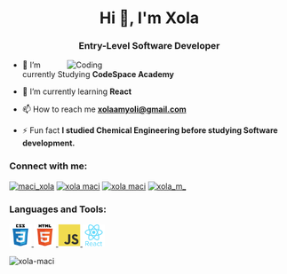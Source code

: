 <h1 align="center">Hi 👋, I'm Xola</h1>
<h3 align="center">Entry-Level Software Developer</h3>
<img align="right"   alt="Coding"   width="400"  src="https://cdnb.artstation.com/p/assets/images/images/028/991/999/original/anna-havrylyukh-.gif?1596125">



- 🔭 I’m currently Studying **CodeSpace Academy**

- 🌱 I’m currently learning **React**

- 📫 How to reach me **xolaamyoli@gmail.com**

- ⚡ Fun fact **I studied Chemical Engineering before studying Software development.**
  

<h3 align="left">Connect with me:</h3>
<p align="left">
<a href="https://twitter.com/maci_xola" target="blank"><img align="center" src="https://raw.githubusercontent.com/rahuldkjain/github-profile-readme-generator/master/src/images/icons/Social/twitter.svg" alt="maci_xola" height="30" width="40" /></a>
<a href="https://linkedin.com/in/xola maci" target="blank"><img align="center" src="https://raw.githubusercontent.com/rahuldkjain/github-profile-readme-generator/master/src/images/icons/Social/linked-in-alt.svg" alt="xola maci" height="30" width="40" /></a>
<a href="https://fb.com/xola maci" target="blank"><img align="center" src="https://raw.githubusercontent.com/rahuldkjain/github-profile-readme-generator/master/src/images/icons/Social/facebook.svg" alt="xola maci" height="30" width="40" /></a>
<a href="https://instagram.com/xola_m_" target="blank"><img align="center" src="https://raw.githubusercontent.com/rahuldkjain/github-profile-readme-generator/master/src/images/icons/Social/instagram.svg" alt="xola_m_" height="30" width="40" /></a>
</p>

<h3 align="left">Languages and Tools:</h3>
<p align="left"> <a href="https://www.w3schools.com/css/" target="_blank" rel="noreferrer"> <img src="https://raw.githubusercontent.com/devicons/devicon/master/icons/css3/css3-original-wordmark.svg" alt="css3" width="40" height="40"/> </a> <a href="https://www.w3.org/html/" target="_blank" rel="noreferrer"> <img src="https://raw.githubusercontent.com/devicons/devicon/master/icons/html5/html5-original-wordmark.svg" alt="html5" width="40" height="40"/> </a> <a href="https://developer.mozilla.org/en-US/docs/Web/JavaScript" target="_blank" rel="noreferrer"> <img src="https://raw.githubusercontent.com/devicons/devicon/master/icons/javascript/javascript-original.svg" alt="javascript" width="40" height="40"/> </a> <a href="https://reactjs.org/" target="_blank" rel="noreferrer"> <img src="https://raw.githubusercontent.com/devicons/devicon/master/icons/react/react-original-wordmark.svg" alt="react" width="40" height="40"/> </a> </p>

<p><img align="center" src="https://github-readme-stats.vercel.app/api/top-langs?username=xola-maci&show_icons=true&locale=en&layout=compact" alt="xola-maci" /></p>

<!---
Xola-Maci/Xola-Maci is a ✨ special ✨ repository because its `README.md` (this file) appears on your GitHub profile.
You can click the Preview link to take a look at your changes.
--->
